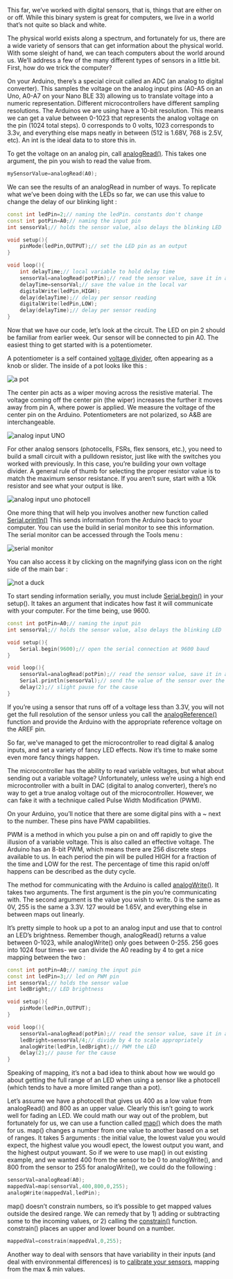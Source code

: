 
This far, we’ve worked with digital sensors, that is, things that are either on or off. While this binary system is great for computers, we live in a world that’s not quite so black and white.

The physical world exists along a spectrum, and fortunately for us, there are a wide variety of sensors that can get information about the physical world. With some sleight of hand, we can teach computers about the world around us. We’ll address a few of the many different types of sensors in a little bit. First, how do we trick the computer?

On your Arduino, there’s a special circuit called an ADC (an analog to digital converter). This samples the voltage on the analog input pins (A0-A5 on an Uno, A0-A7 on your Nano BLE 33) allowing us to translate voltage into a numeric representation. Different microcontrollers have different sampling resolutions. The Arduinos we are using have a 10-bit resolution. This means we can get a value between 0-1023 that represents the analog voltage on the pin (1024 total steps). 0 corresponds to 0 volts, 1023 corresponds to 3.3v, and everything else maps neatly in between (512 is 1.68V, 768 is 2.5V, etc). An int is the ideal data to to store this in.

To get the voltage on an analog pin, call [analogRead()](https://www.arduino.cc/en/Reference/analogRead). This takes one argument, the pin you wish to read the value from.
```C++
mySensorValue=analogRead(A0);
```

We can see the results of an analogRead in number of ways. To replicate what we’ve been doing with the LEDs so far, we can use this value to change the delay of our blinking light :

```C++
const int ledPin=2;// naming the ledPin. constants don't change
const int potPin=A0;// naming the input pin
int sensorVal;// holds the sensor value, also delays the blinking LED

void setup(){
    pinMode(ledPin,OUTPUT);// set the LED pin as an output
}

void loop(){
    int delayTime;// local variable to hold delay time
    sensorVal=analogRead(potPin);// read the sensor value, save it in a variable
    delayTime=sensorVal;// save the value in the local var
    digitalWrite(ledPin,HIGH);
    delay(delayTime);// delay per sensor reading
    digitalWrite(ledPin,LOW);
    delay(delayTime);// delay per sensor reading
}
```
Now that we have our code, let’s look at the circuit. The LED on pin 2 should be familiar from earlier week. Our sensor will be connected to pin A0. The easiest thing to get started with is a potentiometer.

A potentiometer is a self contained [voltage divider](https://learn.sparkfun.com/tutorials/voltage-dividers), often appearing as a knob or slider. The inside of a pot looks like this : 

![a pot](https://www.derf.com/wp-content/uploads/2021/01/Variable-Resistor-Diagram.png)

The center pin acts as a wiper moving across the resistive material. The voltage coming off the center pin (the wiper) increases the further it moves away from pin A, where power is applied. We measure the voltage of the center pin on the Arduino. Potentiometers are not polarized, so A&B are interchangeable.

![analog input UNO](nanoPot_bb.png)

For other analog sensors (photocells, FSRs, flex sensors, etc.), you need to build a small circuit with a pulldown resistor, just like with the switches you worked with previously. In this case, you’re building your own voltage divider. A general rule of thumb for selecting the proper resistor value is to match the maximum sensor resistance. If you aren’t sure, start with a 10k resistor and see what your output is like.

![analog input uno photocell](photocellNano_bb.png)

One more thing that will help you involves another new function called [Serial.println()](https://www.arduino.cc/en/Serial/println) This sends information from the Arduino back to your computer. You can use the build in serial monitor to see this information. The serial monitor can be accessed through the Tools menu :

![serial monitor](https://docs.arduino.cc/static/5bfe133bdf2e1cdfe89194423d310cda/29114/serial-monitor-new-editor.png)

You can also access it by clicking on the magnifying glass icon on the right side of the main bar :

![not a duck](https://docs.arduino.cc/static/e534053def4bc0eb97a3b6ba9cf31853/29114/ide-2-overview.png)

To start sending information serially, you must include [Serial.begin()](https://www.arduino.cc/en/Serial/begin) in your setup(). It takes an argument that indicates how fast it will communicate with your computer. For the time being, use 9600.
```C++
const int potPin=A0;// naming the input pin
int sensorVal;// holds the sensor value, also delays the blinking LED

void setup(){
    Serial.begin(9600);// open the serial connection at 9600 baud
}

void loop(){
    sensorVal=analogRead(potPin);// read the sensor value, save it in a variable
    Serial.println(sensorVal);// send the value of the sensor over the serial monitor
    delay(2);// slight pause for the cause
}
```
If you’re using a sensor that runs off of a voltage less than 3.3V, you will not get the full resolution of the sensor unless you call the [analogReference()](https://www.arduino.cc/en/Reference/analogReference) function and provide the Arduino with the appropriate reference voltage on the AREF pin.

So far, we’ve managed to get the microcontroller to read digital & analog inputs, and set a variety of fancy LED effects. Now it’s time to make some even more fancy things happen.

The microcontroller has the ability to read variable voltages, but what about sending out a variable voltage? Unfortunately, unless we’re using a high end microcontroller with a built in DAC (digital to analog converter), there’s no way to get a true analog voltage out of the microcontroller. However, we can fake it with a technique called Pulse Width Modification (PWM).

On your Arduino, you’ll notice that there are some digital pins with a ~ next to the number. These pins have PWM capabilities.

PWM is a method in which you pulse a pin on and off rapidly to give the illusion of a variable voltage. This is also called an effective voltage. The Arduino has an 8-bit PWM, which means there are 256 discrete steps available to us. In each period the pin will be pulled HIGH for a fraction of the time and LOW for the rest. The percentage of time this rapid on/off happens can be described as the duty cycle.

The method for communicating with the Arduino is called [analogWrite()](https://www.arduino.cc/en/Reference/AnalogWrite). It takes two arguments. The first argument is the pin you’re communicating with. The second argument is the value you wish to write. 0 is the same as 0V, 255 is the same a 3.3V. 127 would be 1.65V, and everything else in between maps out linearly.

It’s pretty simple to hook up a pot to an analog input and use that to control an LED’s brightness. Remember though, analogRead() returns a value between 0-1023, while analogWrite() only goes between 0-255. 256 goes into 1024 four times- we can divide the A0 reading by 4 to get a nice mapping between the two :
```C++
const int potPin=A0;// naming the input pin
const int ledPin=3;// led on PWM pin
int sensorVal;// holds the sensor value
int ledBright;// LED brightness

void setup(){
    pinMode(ledPin,OUTPUT);
}

void loop(){
    sensorVal=analogRead(potPin);// read the sensor value, save it in a variable
    ledBright=sensorVal/4;// divide by 4 to scale appropriately
    analogWrite(ledPin,ledBright);// PWM the LED
    delay(2);// pause for the cause
}
```

Speaking of mapping, it’s not a bad idea to think about how we would go about getting the full range of an LED when using a sensor like a photocell (which tends to have a more limited range than a pot).

Let’s assume we have a photocell that gives us 400 as a low value from analogRead() and 800 as an upper value. Clearly this isn’t going to work well for fading an LED. We could math our way out of the problem, but fortunately for us, we can use a function called [map()](https://www.arduino.cc/en/Reference/map) which does the math for us. map() changes a number from one value to another based on a set of ranges. It takes 5 arguments : the initial value, the lowest value you would expect, the highest value you woudl epect, the lowest output you want, and the highest output youwant. So if we were to use map() in out existing example, and we wanted 400 from the sensor to be 0 to analogWrite(), and 800 from the sensor to 255 for analogWrite(), we could do the following :
```C++
sensorVal=analogRead(A0);
mappedVal=map(sensorVal,400,800,0,255);
analogWrite(mappedVal,ledPin);
```
map() doesn’t constrain numbers, so it’s possible to get mapped values outside the desired range. We can remedy that by 1) adding or subtracting some to the incoming values, or 2) calling the [constrain()](https://www.arduino.cc/reference/en/language/functions/math/constrain/) function. constrain() places an upper and lower bound on a number.
```C++
mappedVal=constrain(mappedVal,0,255);
```
Another way to deal with sensors that have variability in their inputs (and deal with environmental differences) is to [calibrate your sensors](https://www.arduino.cc/en/Tutorial/Calibration), mapping from the max & min values.